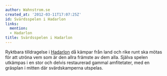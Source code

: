 ```yaml
---
author: Wahnstrom.se
created_at: '2012-03-11T17:07:25Z'
id: Svärdsspelen i Hadarlon
links:
  mention:
  - Hadarlon
title: Svärdsspelen i Hadarlon
---
```


Ryktbara tilldragelse i [Hadarlon] då kämpar från land och rike runt ska mötas för att utröna vem
som är den allra främste av dem alla. Själva spelen utkämpas i en stor och delvis restaurerad gammal
amfitetater, med en gräsplan i mitten där svärdskamperna utspelas.

  [Hadarlon]: Hadarlon